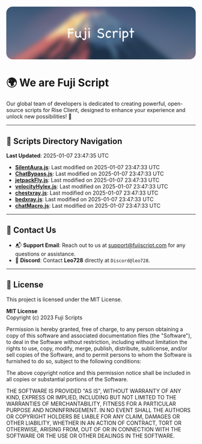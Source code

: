 ![Banner](.github/b.webp)

# 🌍 **We are Fuji Script**

Our global team of developers is dedicated to creating powerful, open-source scripts for Rise Client, designed to enhance your experience and unlock new possibilities! 🌟

---
<!-- SCRIPTS_NAVIGATION_START -->
## 📂 **Scripts Directory Navigation**

**Last Updated**: 2025-01-07 23:47:35 UTC

- **[SilentAura.js](scripts/SilentAura.js)**: Last modified on 2025-01-07 23:47:33 UTC
- **[ChatBypass.js](scripts/ChatBypass.js)**: Last modified on 2025-01-07 23:47:33 UTC
- **[jetpackFly.js](scripts/jetpackFly.js)**: Last modified on 2025-01-07 23:47:33 UTC
- **[velocityHylex.js](scripts/velocityHylex.js)**: Last modified on 2025-01-07 23:47:33 UTC
- **[chestxray.js](scripts/chestxray.js)**: Last modified on 2025-01-07 23:47:33 UTC
- **[bedxray.js](scripts/bedxray.js)**: Last modified on 2025-01-07 23:47:33 UTC
- **[chatMacro.js](scripts/chatMacro.js)**: Last modified on 2025-01-07 23:47:33 UTC

<!-- SCRIPTS_NAVIGATION_END -->

---

## 💬 **Contact Us**  
- 📬 **Support Email**: Reach out to us at [support@fujiscript.com](mailto:support@fujiscript.com) for any questions or assistance.  
- 💬 **Discord**: Contact **Leo728** directly at `Discord@leo728`.

---

## 📜 **License**

This project is licensed under the MIT License.  

**MIT License**  
Copyright (c) 2023 Fuji Scripts  

Permission is hereby granted, free of charge, to any person obtaining a copy of this software and associated documentation files (the "Software"), to deal in the Software without restriction, including without limitation the rights to use, copy, modify, merge, publish, distribute, sublicense, and/or sell copies of the Software, and to permit persons to whom the Software is furnished to do so, subject to the following conditions:  

The above copyright notice and this permission notice shall be included in all copies or substantial portions of the Software.  

THE SOFTWARE IS PROVIDED "AS IS", WITHOUT WARRANTY OF ANY KIND, EXPRESS OR IMPLIED, INCLUDING BUT NOT LIMITED TO THE WARRANTIES OF MERCHANTABILITY, FITNESS FOR A PARTICULAR PURPOSE AND NONINFRINGEMENT. IN NO EVENT SHALL THE AUTHORS OR COPYRIGHT HOLDERS BE LIABLE FOR ANY CLAIM, DAMAGES OR OTHER LIABILITY, WHETHER IN AN ACTION OF CONTRACT, TORT OR OTHERWISE, ARISING FROM, OUT OF OR IN CONNECTION WITH THE SOFTWARE OR THE USE OR OTHER DEALINGS IN THE SOFTWARE.  
